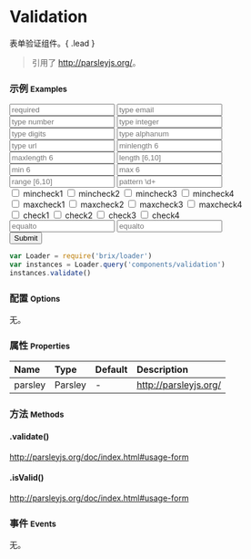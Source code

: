# Validation

表单验证组件。{ .lead }

> 引用了 <http://parsleyjs.org/>。

### 示例 <small>Examples</small>

<div class="bs-example">
    <div class="content">
        <form bx-name="components/validation" data-parsley-validation-threshold="0" class="form" action="">
            <div class="form-group">
                <input type="text" data-parsley-trigger="change keyup" data-parsley-required                                class="form-control" placeholder="required">
                <input type="text" data-parsley-trigger="change keyup" data-parsley-required data-parsley-type="email"      class="form-control" placeholder="type email">
                <input type="text" data-parsley-trigger="change keyup" data-parsley-required data-parsley-type="number"     class="form-control" placeholder="type number">
                <input type="text" data-parsley-trigger="change keyup" data-parsley-required data-parsley-type="integer"    class="form-control" placeholder="type integer">
                <input type="text" data-parsley-trigger="change keyup" data-parsley-required data-parsley-type="digits"     class="form-control" placeholder="type digits">
                <input type="text" data-parsley-trigger="change keyup" data-parsley-required data-parsley-type="alphanum"   class="form-control" placeholder="type alphanum">
                <input type="text" data-parsley-trigger="change keyup" data-parsley-required data-parsley-type="url"        class="form-control" placeholder="type url">
                <input type="text" data-parsley-trigger="change keyup" data-parsley-required data-parsley-minlength="6"     class="form-control" placeholder="minlength 6">
                <input type="text" data-parsley-trigger="change keyup" data-parsley-required data-parsley-maxlength="6"     class="form-control" placeholder="maxlength 6">
                <input type="text" data-parsley-trigger="change keyup" data-parsley-required data-parsley-length="[6,10]"   class="form-control" placeholder="length [6,10]">
                <input type="text" data-parsley-trigger="change keyup" data-parsley-required data-parsley-min="6"           class="form-control" placeholder="min 6">
                <input type="text" data-parsley-trigger="change keyup" data-parsley-required data-parsley-max="6"           class="form-control" placeholder="max 6">
                <input type="text" data-parsley-trigger="change keyup" data-parsley-required data-parsley-range="[6,10]"    class="form-control" placeholder="range [6,10]">
                <input type="text" data-parsley-trigger="change keyup" data-parsley-required data-parsley-pattern="\d+" data-parsley-error-message="my message" class="form-control" placeholder="pattern \d+">
            </div>
            <div>
                <div id="mincheckClassHandler">
                    <label><input type="checkbox" data-parsley-trigger="change" data-parsley-mincheck="3" data-parsley-errors-container="#mincheckErrorsContiner" data-parsley-class-handler="#mincheckClassHandler" name="mincheck"> mincheck1</label>
                    <label><input type="checkbox" data-parsley-trigger="change" data-parsley-mincheck="3" data-parsley-errors-container="#mincheckErrorsContiner" data-parsley-class-handler="#mincheckClassHandler" name="mincheck"> mincheck2</label>
                    <label><input type="checkbox" data-parsley-trigger="change" data-parsley-mincheck="3" data-parsley-errors-container="#mincheckErrorsContiner" data-parsley-class-handler="#mincheckClassHandler" name="mincheck"> mincheck3</label>
                    <label><input type="checkbox" data-parsley-trigger="change" data-parsley-mincheck="3" data-parsley-errors-container="#mincheckErrorsContiner" data-parsley-class-handler="#mincheckClassHandler" name="mincheck"> mincheck4</label>
                </div>
                <div id="mincheckErrorsContiner"></div>
            </div>
            <div>
                <div id="maxcheckClassHandler">
                    <label><input type="checkbox" data-parsley-trigger="change" data-parsley-maxcheck="3" data-parsley-errors-container="#maxcheckErrorsContiner" data-parsley-class-handler="#maxcheckClassHandler" name="maxcheck"> maxcheck1</label>
                    <label><input type="checkbox" data-parsley-trigger="change" data-parsley-maxcheck="3" data-parsley-errors-container="#maxcheckErrorsContiner" data-parsley-class-handler="#maxcheckClassHandler" name="maxcheck"> maxcheck2</label>
                    <label><input type="checkbox" data-parsley-trigger="change" data-parsley-maxcheck="3" data-parsley-errors-container="#maxcheckErrorsContiner" data-parsley-class-handler="#maxcheckClassHandler" name="maxcheck"> maxcheck3</label>
                    <label><input type="checkbox" data-parsley-trigger="change" data-parsley-maxcheck="3" data-parsley-errors-container="#maxcheckErrorsContiner" data-parsley-class-handler="#maxcheckClassHandler" name="maxcheck"> maxcheck4</label>
                </div>
                <div id="maxcheckErrorsContiner"></div>
            </div>
            <div>
                <div id="checkClassHandler">
                    <label><input type="checkbox" data-parsley-trigger="change" data-parsley-check="[1, 3]" data-parsley-errors-container="#checkErrorsContiner" data-parsley-class-handler="#checkClassHandler" name="check"> check1</label>
                    <label><input type="checkbox" data-parsley-trigger="change" data-parsley-check="[1, 3]" data-parsley-errors-container="#checkErrorsContiner" data-parsley-class-handler="#checkClassHandler" name="check"> check2</label>
                    <label><input type="checkbox" data-parsley-trigger="change" data-parsley-check="[1, 3]" data-parsley-errors-container="#checkErrorsContiner" data-parsley-class-handler="#checkClassHandler" name="check"> check3</label>
                    <label><input type="checkbox" data-parsley-trigger="change" data-parsley-check="[1, 3]" data-parsley-errors-container="#checkErrorsContiner" data-parsley-class-handler="#checkClassHandler" name="check"> check4</label>
                </div>
                <div id="checkErrorsContiner"></div>
            </div>
            <div>
                <input type="text" id="password1" data-parsley-trigger="change" class="form-control" placeholder="equalto">
                <input type="text" id="password2" data-parsley-trigger="change" data-parsley-equalto="#password1" class="form-control" placeholder="equalto">    
            </div>
            <button type="submit" class="btn btn-default">Submit</button>
        </form>
    </div>
</div>

```js
var Loader = require('brix/loader')
var instances = Loader.query('components/validation')
instances.validate()
```

### 配置 <small>Options</small>

无。

### 属性 <small>Properties</small>

Name | Type | Default | Description
:--- | :--- | :------ | :----------
parsley | Parsley | - | <http://parsleyjs.org/>

### 方法 <small>Methods</small>

####  .validate()

<http://parsleyjs.org/doc/index.html#usage-form>

####  .isValid()

<http://parsleyjs.org/doc/index.html#usage-form>

### 事件 <small>Events</small>

无。

